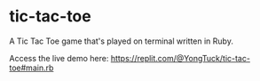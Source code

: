 # tic-tac-toe

A Tic Tac Toe game that's played on terminal written in Ruby.

Access the live demo here: https://replit.com/@YongTuck/tic-tac-toe#main.rb
